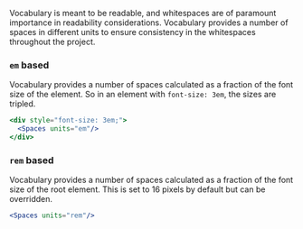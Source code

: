 Vocabulary is meant to be readable, and whitespaces are of paramount importance
in readability considerations. Vocabulary provides a number of spaces in 
different units to ensure consistency in the whitespaces throughout the project.

### `em` based

Vocabulary provides a number of spaces calculated as a fraction of the font size
of the element. So in an element with `font-size: 3em`, the sizes are 
tripled.

```jsx
<div style="font-size: 3em;">
  <Spaces units="em"/>
</div>
```

### `rem` based

Vocabulary provides a number of spaces calculated as a fraction of the font size
of the root element. This is set to 16 pixels by default but can be overridden.

```jsx
<Spaces units="rem"/>
```

